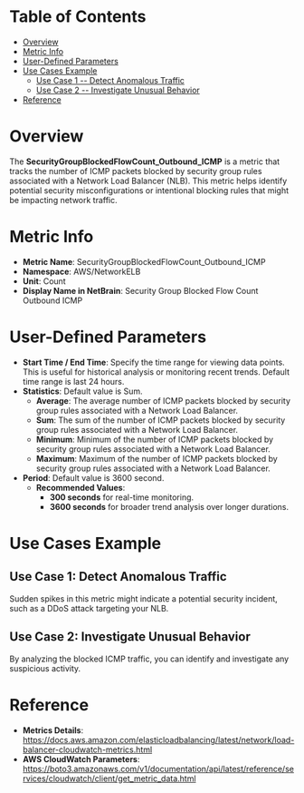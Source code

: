 # Table of Contents
- [Overview](#overview)
- [Metric Info](#metric-info)
- [User-Defined Parameters](#user-defined-parameters)
- [Use Cases Example](#example)
    - [Use Case 1 -- Detect Anomalous Traffic](#example-1) 
    - [Use Case 2 -- Investigate Unusual Behavior](#example-2)
- [Reference](#reference)

# Overview <a name="overview"></a>
The <b>SecurityGroupBlockedFlowCount_Outbound_ICMP</b> is a metric that tracks the number of ICMP packets blocked by security group rules associated with a Network Load Balancer (NLB). This metric helps identify potential security misconfigurations or intentional blocking rules that might be impacting network traffic.

# Metric Info <a name="metric-info"></a>
* <b>Metric Name</b>: SecurityGroupBlockedFlowCount_Outbound_ICMP
* <b>Namespace</b>: AWS/NetworkELB
* <b>Unit</b>: Count
* <b>Display Name in NetBrain</b>: Security Group Blocked Flow Count Outbound ICMP

# User-Defined Parameters <a name="user-defined-parameters"></a>
* <b>Start Time / End Time</b>: Specify the time range for viewing data points. This is useful for historical analysis or monitoring recent trends. Default time range is last 24 hours.
* <b>Statistics</b>: Default value is Sum.
  * <b>Average</b>: The average number of ICMP packets blocked by security group rules associated with a Network Load Balancer.
  * <b>Sum</b>: The sum of the number of ICMP packets blocked by security group rules associated with a Network Load Balancer.
  * <b>Minimum</b>: Minimum of the number of ICMP packets blocked by security group rules associated with a Network Load Balancer.
  * <b>Maximum</b>: Maximum of the number of ICMP packets blocked by security group rules associated with a Network Load Balancer.
* <b>Period</b>: Default value is 3600 second.
  * <b>Recommended Values</b>:
    * <b>300 seconds</b> for real-time monitoring.
    * <b>3600 seconds</b> for broader trend analysis over longer durations.

# Use Cases Example <a name="example"></a>
## Use Case 1: Detect Anomalous Traffic <a name="example-1"></a>
Sudden spikes in this metric might indicate a potential security incident, such as a DDoS attack targeting your NLB.

## Use Case 2: Investigate Unusual Behavior <a name="example-2"></a>
By analyzing the blocked ICMP traffic, you can identify and investigate any suspicious activity.

# Reference <a name="reference"></a>
* <b>Metrics Details</b>: https://docs.aws.amazon.com/elasticloadbalancing/latest/network/load-balancer-cloudwatch-metrics.html
* <b>AWS CloudWatch Parameters</b>: https://boto3.amazonaws.com/v1/documentation/api/latest/reference/services/cloudwatch/client/get_metric_data.html